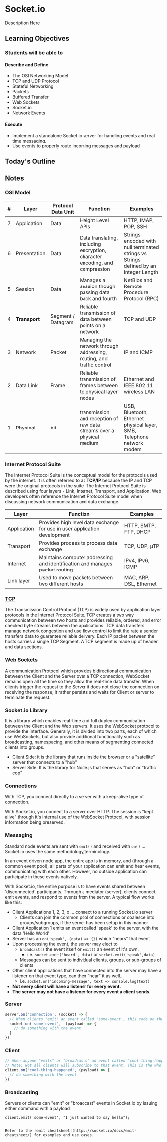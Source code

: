 # Socket.io

Description Here

## Learning Objectives

### Students will be able to

#### Describe and Define

- The OSI Networking Model
- TCP and UDP Protocol
- Stateful Networking
- Packets
- Buffered Transfer
- Web Sockets
- Socket.io
- Network Events

#### Execute

- Implement a standalone Socket.io server for handling events and real time messaging.
- Use events to properly route incoming messages and payload

## Today's Outline

<!-- To Be Completed By Instructor -->

## Notes

### OSI Model

| # | Layer | Protocol Data Unit | Function | Examples |
| --- | ---- | ----- | ----- | ----- |
| 7 | Application | Data | Height Level APIs | HTTP, IMAP, POP, SSH |
| 6 | Presentation | Data | Data translating, including encryption, character encoding, and compression | Strings encoded with null terminated strings vs Strings defined by an Integer Length |
| 5 | Session | Data | Manages a session though passing data back and fourth | NetBios and Remote Procedure Protocol (RPC) |
| 4 | **Transport** | Segment / Datagram | Reliable transmission of data between points on a network | TCP and UDP |
| 3 | Network | Packet | Managing the network through addressing, routing, and traffic control | IP and ICMP
| 2 | Data Link | Frame | Reliable transmission of frames between to physical layer nodes | Ethernet and IEEE 802.11 wireless LAN |
| 1 | Physical | bit | transmission and reception of raw data streams over a physical medium | USB, Bluetooth, Ethernet physical layer, SMB, Telephone network modem |

### Internet Protocol Suite

The Internet Protocol Suite is the conceptual model for the protocols used by the internet. It is often referred to as **TCP/IP** because the IP and TCP were the original protocols in the suite. The Internet Protocol Suite is described using four layers - Link, Internet, Transport, and Application. Web developers often reference the Internet Protocol Suite model when discussing network communication and data exchange.

| Layer | Function | Examples |
| ---- | ---- | ---- |
| Application | Provides high level data exchange for use in user application development |  HTTP, SMTP, FTP, DHCP |
| Transport | Provides process to process data exchange | TCP, UDP, µTP|
| Internet | Maintains computer addressing and identification and manages packet routing | IPv4, IPv6, ICMP |
| Link layer | Used to move packets between two different hosts | MAC, ARP, DSL, Ethernet |

### [TCP](https://www.ietf.org/rfc/rfc793.txt)

The Transmission Control Protocol (TCP) is widely used by application layer protocols in the Internet Protocol Suite. TCP creates a two way communication between two hosts and provides reliable, ordered, and error checked byte streams between the applications. TCP data transfers manage network congestion and use flow control to limit the rate a sender transfers data to guarantee reliable delivery. Each IP packet between the hosts carries a single TCP Segment. A TCP segment is made up of header and data sections.

### Web Sockets

A communication Protocol which provides bidirectional communication between the Client and the Server over a TCP connection, WebSocket remains open all the time so they allow the real-time data transfer. When clients trigger the request to the Server it does not close the connection on receiving the response, it rather persists and waits for Client or server to terminate the request.

### Socket.io Library

It is a library which enables real-time and full duplex communication between the Client and the Web servers. It uses the WebSocket protocol to provide the interface. Generally, it is divided into two parts, each of which use WebSockets, but also provide additional functionality such as broadcasting, namespacing, and other means of segmenting connected clients into groups.

- Client Side: it is the library that runs inside the browser or a "satellite" server that connects to a "hub"
- Server Side: It is the library for Node.js that serves as "hub" or "traffic cop"

### Connections

With TCP, you connect directly to a server with a keep-alive type of connection.

With Socket.io, you connect to a server over HTTP. The session is "kept alive" through it's internal use of the WebSocket Protocol, with session information being preserved.

### Messaging

Standard node events are sent with `emit()` and received with `on()` ... Socket.io uses the same methodology/terminology.

In an event driven node app, the entire app is in memory, and (through a common event pool), all parts of your application can emit and hear events, communicating with each other.  However, no outside application can participate in these events natively.

With Socket.io, the entire purpose is to have events shared between 'disconnected' participants.  Through a mediator (server), clients connect, emit events, and respond to events from the server.  A typical flow works like this:

- Client Applications 1, 2, 3, x ... connect to a running Socket.io server
  - Clients can join the common pool of connections or coalesce into groups/subgroups, if the server has been setup in this manner
- Client Application 1 emits an event called 'speak' to the server, with the data 'Hello World'
- Server has an `on('speak', (data) => {})` which "hears" that event
- Upon processing the event, the server may elect to
  - `broadcast()` the event itself or `emit()` an event of it's own.
    - i.e. `socket.emit('heard', data)` or `socket.emit('speak',data)`
  - Messages can be sent to individual clients, groups, or sub-groups of clients
- Other client applications that have connected into the server may have a listener on that event type, can then "hear" it as well...
  - i.e. `socket.on('incoming-message', text => console.log(text)`
- **Not every client will have a listener for every event.**
- **The server may not have a listener for every event a client sends.**

### Server

```javascript
server.on('connection', (socket) => {
  // When clients "emit" an event called 'some-event', this code on the server handles it
  socket.on('some-event',  (payload) => {
    // do something with the event
  }
})
```

### Client

```javascript
// When anyone "emits" or "broadcasts" an event called 'cool-thing-happened', this code on the client handles it
// Note: Not all clients will subscribe to that event. This is the whole point!
client.on('cool-thing-happened', (payload) => {
  // do something with the event
})
```

### Broadcasting

Servers or clients can "emit" or "broadcast" events in Socket.io by issuing either command with a payload

```client.emit('some-event', "I just wanted to say hello");```

```socket.broadcast('cool-thing-happened', "WOW!");

Refer to the [emit cheatsheet](https://socket.io/docs/emit-cheatsheet/) for examples and use cases.
